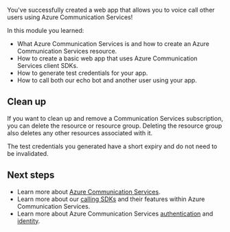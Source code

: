 You've successfully created a web app that allows you to voice call other users using Azure Communication Services!

In this module you learned:

* What Azure Communication Services is and how to create an Azure Communication Services resource.
* How to create a basic web app that uses Azure Communication Services client SDKs.
* How to generate test credentials for your app.
* How to call both our echo bot and another user using your app.

## Clean up

If you want to clean up and remove a Communication Services subscription, you can delete the resource or resource group. Deleting the resource group also deletes any other resources associated with it.

The test credentials you generated have a short expiry and do not need to be invalidated.

## Next steps

* Learn more about [Azure Communication Services](/azure/communication-services/).
* Learn more about our [calling SDKs](/azure/communication-services/concepts/voice-video-calling/calling-sdk-features) and their features within Azure Communication Services.
* Learn more about Azure Communication Services [authentication](/azure/communication-services/concepts/authentication) and [identity](/azure/communication-services/concepts/identity-model).